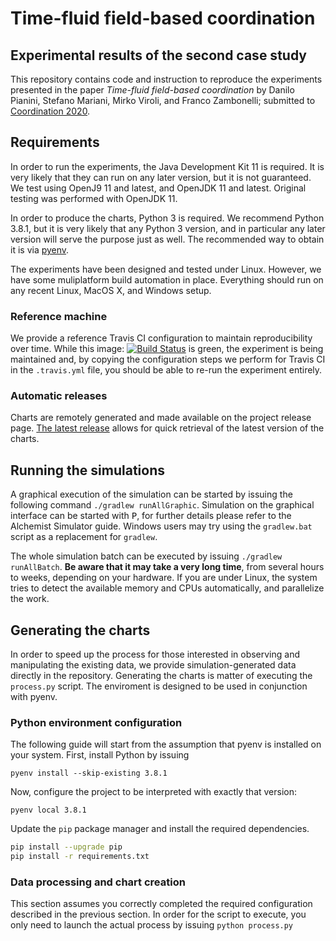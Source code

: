 # Time-fluid field-based coordination

## Experimental results of the second case study

This repository contains code and instruction to reproduce the experiments presented in the paper *Time-fluid field-based coordination* by Danilo Pianini, Stefano Mariani, Mirko Viroli, and Franco Zambonelli; submitted to [Coordination 2020](http://www.discotec.org/2020/coordination.html).

## Requirements

In order to run the experiments, the Java Development Kit 11 is required.
It is very likely that they can run on any later version, but it is not guaranteed.
We test using OpenJ9 11 and latest, and OpenJDK 11 and latest.
Original testing was performed with OpenJDK 11.

In order to produce the charts, Python 3 is required.
We recommend Python 3.8.1,
but it is very likely that any Python 3 version,
and in particular any later version will serve the purpose just as well.
The recommended way to obtain it is via [pyenv](https://github.com/pyenv/pyenv).

The experiments have been designed and tested under Linux.
However, we have some muliplatform build automation in place.
Everything should run on any recent Linux, MacOS X, and Windows setup.

### Reference machine

We provide a reference Travis CI configuration to maintain reproducibility over time.
While this image: [![Build Status](https://travis-ci.com/DanySK/Experiment-2020-Coordination-Time-Fluid-AC.svg?branch=master)](https://travis-ci.com/DanySK/Experiment-2020-Coordination-Time-Fluid-AC)
is green, the experiment is being maintained and,
by copying the configuration steps we perform for Travis CI in the `.travis.yml` file,
you should be able to re-run the experiment entirely.

### Automatic releases

Charts are remotely generated and made available on the project release page.
[The latest release](https://github.com/DanySK/Experiment-2020-Coordination-Time-Fluid-AC/releases/latest)
allows for quick retrieval of the latest version of the charts.

## Running the simulations

A graphical execution of the simulation can be started by issuing the following command
`./gradlew runAllGraphic`.
Simulation on the graphical interface can be started with <kbd>P</kbd>,
for further details please refer to the Alchemist Simulator guide.
Windows users may try using the `gradlew.bat` script as a replacement for `gradlew`.

The whole simulation batch can be executed by issuing `./gradlew runAllBatch`.
**Be aware that it may take a very long time**, from several hours to weeks, depending on your hardware.
If you are under Linux, the system tries to detect the available memory and CPUs automatically, and parallelize the work.

## Generating the charts

In order to speed up the process for those interested in observing and manipulating the existing data,
we provide simulation-generated data directly in the repository.
Generating the charts is matter of executing the `process.py` script.
The enviroment is designed to be used in conjunction with pyenv.

### Python environment configuration

The following guide will start from the assumption that pyenv is installed on your system.
First, install Python by issuing

``pyenv install --skip-existing 3.8.1``

Now, configure the project to be interpreted with exactly that version:

``pyenv local 3.8.1``

Update the `pip` package manager and install the required dependencies.

```bash
pip install --upgrade pip
pip install -r requirements.txt
```

### Data processing and chart creation

This section assumes you correctly completed the required configuration described in the previous section.
In order for the script to execute, you only need to launch the actual process by issuing `python process.py`
